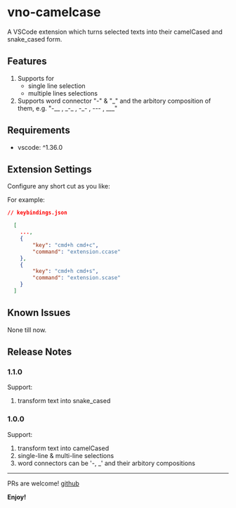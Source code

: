 # vno-camelcase

A VSCode extension which turns selected texts into their camelCased and snake_cased form.

## Features

1. Supports for
    - single line selection
    - multiple lines selections
2. Supports word connector "-" & "_" and the arbitory composition of them, e.g. "-\_\_ ,  \_-\_ ,  -\_- , --- , \_\_\_"

## Requirements

- vscode: ^1.36.0

## Extension Settings

Configure any short cut as you like:

For example:

```json
// keybindings.json

  [
    ...,
    {
        "key": "cmd+h cmd+c",
        "command": "extension.ccase"
    },
    {
        "key": "cmd+h cmd+s",
        "command": "extension.scase"
    }
  ]
```

## Known Issues

None till now.

## Release Notes

### 1.1.0

Support:

1. transform text into snake_cased

### 1.0.0

Support:

1. transform text into camelCased
2. single-line & multi-line selections
3. word connectors can be '-, \_' and their arbitory compositions

-----------------------------------------------------------------------------------------------------------
PRs are welcome!
[github](https://github.com/xvno/vscode-vno-camelcase.git)

**Enjoy!**
